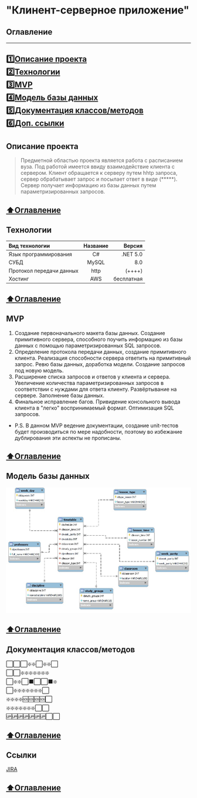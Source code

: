 # "Клинент-серверное приложение"

## <a id ="tok">Оглавление</a>
---
[:one:Описание проекта](#tok1)<br />
[:two:Технологии](#tok2)<br />
[:three:MVP](#tok3)  <br />
[:four:Модель базы данных](#tok4)<br />
[:five:Документация классов/методов](#tok5)<br />
[:six:Доп. ссылки](#tok6)<br />
---




<a id ="tok1"> Описание проекта  </a>
---

>Предметной областью проекта является работа с расписанием вуза.
Под работой имеется ввиду взаимодействие клиента с сервером. Клиент обращается к серверу путем hhtp запроса, сервер обрабатывает запрос и посылает ответ в виде (*****).  Сервер получает информацию из базы данных путем параметризированных запросов.

[:arrow_up:Оглавление](#tok)
---
<a id ="tok2"> Технологии  </a>
---
Вид технологии | Название | Версия
:----|:------:|-----:
Язык программирования | C\#| .NET 5.0
СУБД|MySQL|8.0
Протокол передачи данных |http|(++++)
Хостинг |AWS| бесплатная 

[:arrow_up:Оглавление](#tok)
---

<a id ="tok3"> MVP  </a>
---


1. Создание первоначального макета базы данных. Создание примитивного сервера, способного поучить информацию из базы данных с помощью параметризированных SQL запросов.
2. Определение протокола передачи данных, создание примитивного клиента. Реализация способности сервера ответить на примитивный запрос. Ревю базы данных, доработка модели. Создание запросов под новую модель. 
3. Расширение списка запросов и ответов у клиента и сервера. Увеличение количества параметризированных запросов в соответствии с нуждами для ответа клиенту. Развёртывание на сервере. Заполнение базы данных. 
4. Финальное исправление багов. Привидение консольного вывода клиента в "легко" воспринимаемый формат. Оптимизация SQL запросов.
* P.S. В данном MVP ведение документации, создание unit-тестов будет производиться по мере надобности, поэтому во избежание дублирования эти аспекты не прописаны.


[:arrow_up:Оглавление](#tok)
---
<a id ="tok4"> Модель базы данных  </a>
---
[![Модель БД](Doc/BD.jpg)](timetable.sql)

[:arrow_up:Оглавление](#tok)
---

<a id ="tok5"> Документация классов/методов </a>
---

:white_large_square::white_large_square::white_large_square::sparkle::sparkle::white_large_square::sparkle::sparkle::white_large_square:<br />
:white_large_square::white_large_square::sparkle::sparkle::sparkle::sparkle::sparkle::sparkle::sparkle:<br />
:white_large_square::sparkle::sparkle::white_large_square::black_large_square::white_large_square::white_large_square::black_large_square::sparkle:<br />
:white_large_square::sparkle::sparkle::sparkle::sparkle::sparkle::sparkle::sparkle::white_large_square:<br />
:sparkle::sparkle::sparkle::sparkle::sos::sos::sos::sos::white_large_square:<br />
:sparkle::sparkle::sparkle::sparkle::sparkle::sparkle::sparkle::white_large_square::white_large_square:<br />
:up::up::up::up::up::up::up::white_large_square::white_large_square:<br />

[:arrow_up:Оглавление](#tok)
---
<a id ="tok6"> Ссылки </a>
---
[JIRA](https://client-server-project.atlassian.net/jira)

[:arrow_up:Оглавление](#tok)
---
